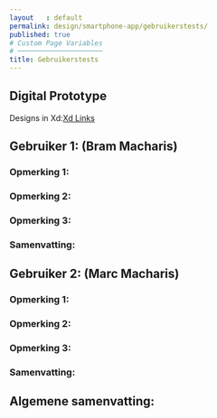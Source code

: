 ```yaml
---
layout   : default
permalink: design/smartphone-app/gebruikerstests/
published: true
# Custom Page Variables
# ─────────────────────
title: Gebruikerstests
---
```


Digital Prototype
-----------------
Designs in Xd:<a href="https://xd.adobe.com/view/99b0b3ae-c2d4-4ef9-55ad-3246e368cbe8-ef81/" target="blanck" >Xd Links</a>

## Gebruiker 1: (Bram Macharis)
### Opmerking 1:

### Opmerking 2:

### Opmerking 3:

### Samenvatting:


## Gebruiker 2: (Marc Macharis)
### Opmerking 1:

### Opmerking 2:

### Opmerking 3:

### Samenvatting:


## Algemene samenvatting:
